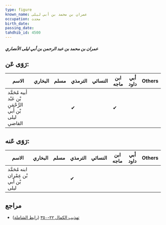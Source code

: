 ```yaml
---
type: figure
known_name: عمران بن محمد بن أبي ليلى
occupation: محدث
birth_date:
passing_date:
tahdhib_id: 4500
---
```

##### عمران بن محمد بن عبد الرحمن بن أبي ليلى الأنصاري

## رَوَى عَن:
| الاسم                                                    | البخاري | مسلم | الترمذي | النسائي | ابن ماجه | أبي داود | Others |
| -------------------------------------------------------- | ------- | ---- | ------- | ------- | -------- | -------- | ------ |
| أبيه مُحَمَّد بْن عَبْد الرَّحْمَنِ بْن أَبي ليلى القاضي |         |      | ✔       |         | ✔        |          |        |
## رَوَى عَنه:
| الاسم                                   | البخاري | مسلم | الترمذي | النسائي | ابن ماجه | أبي داود | Others |
| --------------------------------------- | ------- | ---- | ------- | ------- | -------- | -------- | ------ |
| ابنه مُحَمَّد بْن عِمْران بْن أَبي ليلى |         |      | ✔       |         |          |          |        |
## مراجع
- [تهذيب الكمال ٢٢-٣٥٠](obsidian://open?vault=Tahdhib-al-Kamal&file=Figures/٤٥٠٠-عمران%20بن%20محمد%20بن%20عبد%20الرحمن%20بن%20أبي%20ليلى%20الأنصاري) ([رابط الشاملة](https://shamela.ws/book/3722/11603))